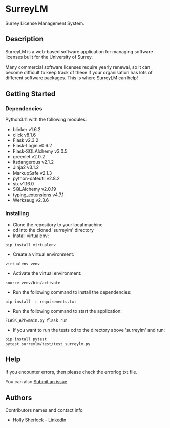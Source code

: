 # SurreyLM

Surrey License Management System.

## Description

SurreyLM is a web-based software application for managing software licenses built for the University of Surrey. 

Many commercial software licenses require yearly renewal, so it can become difficult to keep track of these if your organisation has lots of different software packages. This is where SurreyLM can help!

## Getting Started

### Dependencies

Python3.11 with the following modules: 

* blinker v1.6.2
* click v8.1.6
* Flask v2.3.2
* Flask-Login v0.6.2
* Flask-SQLAlchemy v3.0.5
* greenlet v2.0.2
* itsdangerous v2.1.2
* Jinja2 v3.1.2
* MarkupSafe v2.1.3
* python-dateutil v2.8.2
* six v1.16.0
* SQLAlchemy v2.0.19
* typing_extensions v4.7.1
* Werkzeug v2.3.6

### Installing

* Clone the repository to your local machine
* cd into the cloned 'surreylm' directory
* Install virtualenv:
```
pip install virtualenv
```
* Create a virtual environment:
```
virtualenv venv
```
* Activate the virtual environment:
```
source venv/bin/activate
```
* Run the following command to install the dependencies:
```
pip install -r requirements.txt
```
* Run the following command to start the application:
```
FLASK_APP=main.py flask run 
```
* If you want to run the tests cd to the directory above 'surreylm' and run:
```
pip install pytest
pytest surreylm/test/test_surreylm.py
```

## Help

If you encounter errors, then please check the errorlog.txt file. 

You can also [Submit an issue](https://github.com/hs0017/sea-assignment/issues)

## Authors

Contributors names and contact info

* Holly Sherlock - [LinkedIn](https://www.linkedin.com/in/holly-sherlock/)
